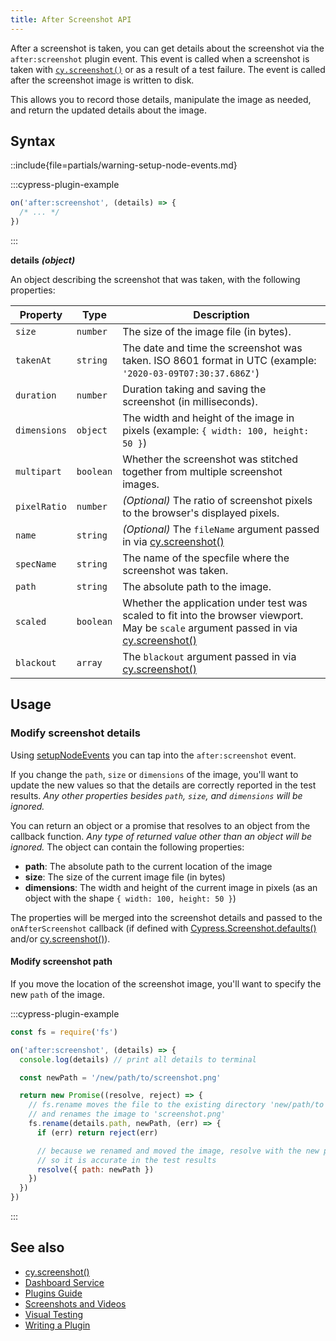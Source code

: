 ```yaml
---
title: After Screenshot API
---
```


After a screenshot is taken, you can get details about the screenshot via the
`after:screenshot` plugin event. This event is called when a screenshot is taken
with [`cy.screenshot()`](/api/commands/screenshot) or as a result of a test
failure. The event is called after the screenshot image is written to disk.

This allows you to record those details, manipulate the image as needed, and
return the updated details about the image.

## Syntax

::include{file=partials/warning-setup-node-events.md}

:::cypress-plugin-example

```js
on('after:screenshot', (details) => {
  /* ... */
})
```

:::

**<Icon name="angle-right"></Icon> details** **_(object)_**

An object describing the screenshot that was taken, with the following
properties:

| Property     | Type      | Description                                                                                                                                                                 |
| ------------ | --------- | --------------------------------------------------------------------------------------------------------------------------------------------------------------------------- |
| `size`       | `number`  | The size of the image file (in bytes).                                                                                                                                      |
| `takenAt`    | `string`  | The date and time the screenshot was taken. ISO 8601 format in UTC (example: `'2020-03-09T07:30:37.686Z'`)                                                                  |
| `duration`   | `number`  | Duration taking and saving the screenshot (in milliseconds).                                                                                                                |
| `dimensions` | `object`  | The width and height of the image in pixels (example: `{ width: 100, height: 50 }`)                                                                                         |
| `multipart`  | `boolean` | Whether the screenshot was stitched together from multiple screenshot images.                                                                                               |
| `pixelRatio` | `number`  | _(Optional)_ The ratio of screenshot pixels to the browser's displayed pixels.                                                                                              |
| `name`       | `string`  | _(Optional)_ The `fileName` argument passed in via [cy.screenshot()](/api/commands/screenshot#Arguments)                                                                    |
| `specName`   | `string`  | The name of the specfile where the screenshot was taken.                                                                                                                    |
| `path`       | `string`  | The absolute path to the image.                                                                                                                                             |
| `scaled`     | `boolean` | Whether the application under test was scaled to fit into the browser viewport. May be `scale` argument passed in via [cy.screenshot()](/api/commands/screenshot#Arguments) |
| `blackout`   | `array`   | The `blackout` argument passed in via [cy.screenshot()](/api/commands/screenshot#Arguments)                                                                                 |

## Usage

### Modify screenshot details

Using [setupNodeEvents](/guides/tooling/plugins-guide#Using-a-plugin) you can
tap into the `after:screenshot` event.

If you change the `path`, `size` or `dimensions` of the image, you'll want to
update the new values so that the details are correctly reported in the test
results. _Any other properties besides `path`, `size`, and `dimensions` will be
ignored._

You can return an object or a promise that resolves to an object from the
callback function. _Any type of returned value other than an object will be
ignored._ The object can contain the following properties:

- **path**: The absolute path to the current location of the image
- **size**: The size of the current image file (in bytes)
- **dimensions**: The width and height of the current image in pixels (as an
  object with the shape `{ width: 100, height: 50 }`)

The properties will be merged into the screenshot details and passed to the
`onAfterScreenshot` callback (if defined with
[Cypress.Screenshot.defaults()](/api/cypress-api/screenshot-api) and/or
[cy.screenshot()](/api/commands/screenshot)).

#### Modify screenshot path

If you move the location of the screenshot image, you'll want to specify the new
`path` of the image.

:::cypress-plugin-example

```js
const fs = require('fs')
```

```js
on('after:screenshot', (details) => {
  console.log(details) // print all details to terminal

  const newPath = '/new/path/to/screenshot.png'

  return new Promise((resolve, reject) => {
    // fs.rename moves the file to the existing directory 'new/path/to'
    // and renames the image to 'screenshot.png'
    fs.rename(details.path, newPath, (err) => {
      if (err) return reject(err)

      // because we renamed and moved the image, resolve with the new path
      // so it is accurate in the test results
      resolve({ path: newPath })
    })
  })
})
```

:::

## See also

- [cy.screenshot()](/api/commands/screenshot)
- [Dashboard Service](/guides/dashboard/introduction)
- [Plugins Guide](/guides/tooling/plugins-guide)
- [Screenshots and Videos](/guides/guides/screenshots-and-videos)
- [Visual Testing](/guides/tooling/visual-testing)
- [Writing a Plugin](/api/plugins/writing-a-plugin)

